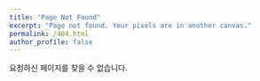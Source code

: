 ```yaml
---
title: "Page Not Found"
excerpt: "Page not found. Your pixels are in another canvas."
permalink: /404.html
author_profile: false
---
```


요청하신 페이지를 찾을 수 없습니다.

<script>
  var GOOG_FIXURL_LANG = 'en';
  var GOOG_FIXURL_SITE = 'https://ckr3453.github.io'
</script>
<script src="https://linkhelp.clients.google.com/tbproxy/lh/wm/fixurl.js">
</script>